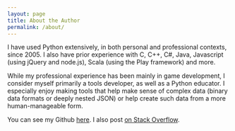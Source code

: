 ```yaml
---
layout: page
title: About the Author
permalink: /about/
---
```

I have used Python extensively, in both personal and professional contexts, since 2005. I also have prior experience with C, C++, C#, Java, Javascript (using jQuery and node.js), Scala (using the Play framework) and more.

While my professional experience has been mainly in game development, I consider myself primarily a tools developer, as well as a Python educator. I especially enjoy making tools that help make sense of complex data (binary data formats or deeply nested JSON) or help create such data from a more human-manageable form.

You can see my Github [here](https://github.com/zahlman). I also post [on Stack Overflow](https://stackoverflow.com/users/523612/karl-knechtel).
